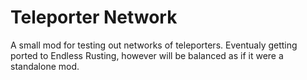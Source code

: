 # Teleporter Network
A small mod for testing out networks of teleporters. Eventualy getting ported to Endless Rusting, however will be balanced as if it were a standalone mod.
